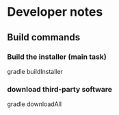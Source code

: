 # Developer notes

## Build commands

### Build the installer (main task)
gradle buildInstaller

### download third-party software
gradle downloadAll






